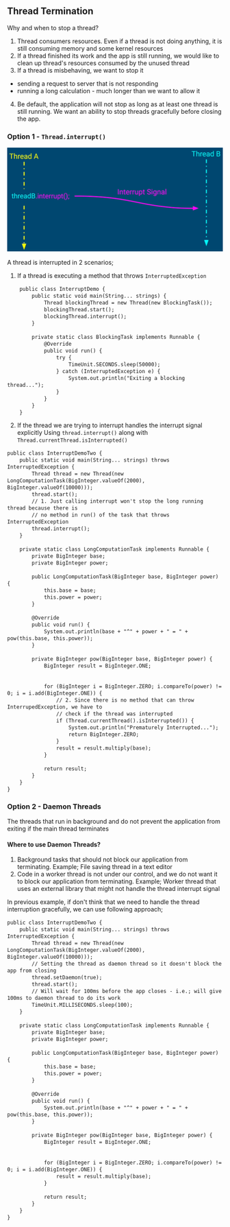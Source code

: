 ## Thread Termination
Why and when to stop a thread?
1. Thread consumers resources. Even if a thread is not doing anything, it is still consuming memory and some kernel resources
2. If a thread finished its work and the app is still running, we would like to clean up thread's resources consumed by the unused thread
3. If a thread is misbehaving, we want to stop it
- sending a request to server that is not responding
- running a long calculation - much longer than we want to allow it
4. Be default, the application will not stop as long as at least one thread is still running. We want an ability to stop threads gracefully before closing the app.

### Option 1 - ```Thread.interrupt()```
![Threads!](images/tc1.png)

A thread is interrupted in 2 scenarios;
1. If a thread is executing a method that throws ```InterruptedException```

```
    public class InterruptDemo {
	    public static void main(String... strings) {
		    Thread blockingThread = new Thread(new BlockingTask());
		    blockingThread.start();
		    blockingThread.interrupt();
	    }

	    private static class BlockingTask implements Runnable {
		    @Override
		    public void run() {
			    try {
				    TimeUnit.SECONDS.sleep(50000);
			    } catch (InterruptedException e) {
				    System.out.println("Exiting a blocking thread...");
			    }
		    }
	    }
    }

```

2. If the thread we are trying to interrupt handles the interrupt signal explicitly 
Using ```thread.interrupt()``` along with ```Thread.currentThread.isInterrupted()```

```
public class InterruptDemoTwo {
	public static void main(String... strings) throws InterruptedException {
		Thread thread = new Thread(new LongComputationTask(BigInteger.valueOf(2000), BigInteger.valueOf(10000)));
		thread.start();
		// 1. Just calling interrupt won't stop the long running thread because there is
		// no method in run() of the task that throws InterruptedException
		thread.interrupt();
	}

	private static class LongComputationTask implements Runnable {
		private BigInteger base;
		private BigInteger power;

		public LongComputationTask(BigInteger base, BigInteger power) {
			this.base = base;
			this.power = power;
		}

		@Override
		public void run() {
			System.out.println(base + "^" + power + " = " + pow(this.base, this.power));
		}

		private BigInteger pow(BigInteger base, BigInteger power) {
			BigInteger result = BigInteger.ONE;
			

			for (BigInteger i = BigInteger.ZERO; i.compareTo(power) != 0; i = i.add(BigInteger.ONE)) {
				// 2. Since there is no method that can throw InterrupedException, we have to
				// check if the thread was interrupted
				if (Thread.currentThread().isInterrupted()) {
					System.out.println("Prematurely Interrupted...");
					return BigInteger.ZERO;
				}
				result = result.multiply(base);
			}
	
			return result;
		}
	}
}

```

### Option 2 - Daemon Threads
The threads that run in background and do not prevent the application from exiting if the main thread terminates

#### Where to use Daemon Threads?
1. Background tasks that should not block our application from terminating. Example; File saving thread in a text editor
2. Code in a worker thread is not under our control, and we do not want it to block our application from terminating. Example; Worker thread that uses an external library that might not handle the thread interrupt signal

In previous example, if don't think that we need to handle the thread interruption gracefully, we can use following approach;
```
public class InterruptDemoTwo {
	public static void main(String... strings) throws InterruptedException {
		Thread thread = new Thread(new LongComputationTask(BigInteger.valueOf(2000), BigInteger.valueOf(10000)));
		// Setting the thread as daemon thread so it doesn't block the app from closing
		thread.setDaemon(true);
		thread.start();
		// Will wait for 100ms before the app closes - i.e.; will give 100ms to daemon thread to do its work
		TimeUnit.MILLISECONDS.sleep(100);
	}

	private static class LongComputationTask implements Runnable {
		private BigInteger base;
		private BigInteger power;

		public LongComputationTask(BigInteger base, BigInteger power) {
			this.base = base;
			this.power = power;
		}

		@Override
		public void run() {
			System.out.println(base + "^" + power + " = " + pow(this.base, this.power));
		}

		private BigInteger pow(BigInteger base, BigInteger power) {
			BigInteger result = BigInteger.ONE;
			

			for (BigInteger i = BigInteger.ZERO; i.compareTo(power) != 0; i = i.add(BigInteger.ONE)) {
				result = result.multiply(base);
			}
	
			return result;
		}
	}
}
```

